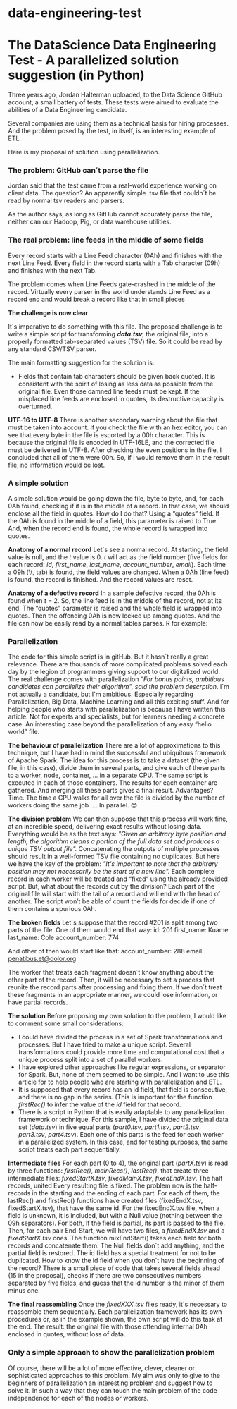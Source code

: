 # data-engineering-test
# The DataScience Data Engineering Test - A parallelized solution suggestion (in Python)

Three years ago, Jordan Halterman  uploaded, to the Data Science GitHub account, a small battery of tests. These tests were aimed to evaluate the abilities of a Data Engineering candidate.

Several companies are using them as a technical basis for hiring processes. And the problem posed by the test, in itself, is an interesting example of ETL. 

Here is my proposal of solution using parallelization. 

### The problem: GitHub can´t parse the file

Jordan said that the test came from a real-world experience working on client data. The question? An apparently simple .tsv file that couldn´t be read by normal tsv readers and parsers.

As the author says, as long as GitHub cannot accurately parse the file, neither can our Hadoop, Pig, or data warehouse utilities.

### The real problem: line feeds in the middle of some fields

Every record starts with a Line Feed character (0Ah) and finishes with the next Line Feed. Every field in the record starts with a Tab character (09h) and finishes with the next Tab.

The problem comes when Line Feeds gate-crashed in the middle of the record. Virtually every parser in the world understands Line Feed as a record end and would break a record like that in small pieces

**The challenge is now clear**

It´s imperative to do something with this file. The proposed challenge is to write a simple script for transforming ***data.tsv***, the original file, into a properly formatted tab-separated values (TSV) file. So it could be read by any standard CSV/TSV parser.

The main formatting suggestion for the solution is:
* Fields that contain tab characters should be given back quoted.
It is consistent with the spirit of losing as less data as possible from the original file. Even those damned line feeds must be kept. If the misplaced line feeds are enclosed in quotes, its destructive capacity is overturned.

**UTF-16 to UTF-8**
There is another secondary warning about the file that must be taken into account.
If you check the file with an hex editor, you can see that every byte in the file is escorted by a 00h character. This is because the original file is encoded in UTF-16LE, and the corrected file must be delivered in UTF-8.
After checking the even positions in the file, I concluded that all of them were 00h. So, if I would remove them in the result file, no information would be lost.

### A simple solution
A simple solution would be going down the file, byte to byte, and, for each 0Ah found, checking if it is in the middle of a record. In that case, we should enclose all the field in quotes.
How do I do that? Using a “quotes” field. If the 0Ah is found in the middle of a field, this parameter is raised to True. And, when the record end is found, the whole record is wrapped into quotes.

**Anatomy of a normal record**
Let´s see a normal record. At starting, the field value is null, and the *t* value is 0. *t* will act as the field number (five fields for each record: *id*, *first_name*, *last_name*, *account_number*, *email*).
Each time a 09h (\t, tab) is found, the field values are changed.
When a 0Ah (line feed) is found, the record is finished. And the record values are reset.

**Anatomy of a defective record**
In a sample defective record, the 0Ah is found when *t* = 2. So, the line feed is in the middle of the record, not at its end. The “quotes” parameter is raised and the whole field is wrapped into quotes.
Then the offending 0Ah is now locked up among quotes. 
And the file can now be easily read by a normal tables parses. R for example:
 
### Parallelization
The code for this simple script is in gitHub. But it hasn´t really a great relevance. There are thousands of more complicated problems solved each day by the legion of programmers giving support to our digitalized world.
The real challenge comes with parallelization 
*"For bonus points, ambitious candidates can parallelize their algorithm", said the problem descrption*.
I´m not actually a candidate, but I´m ambitious. Especially regarding Parallelization, Big Data, Machine Learning and all this exciting stuff.
And for helping people who starts with parallelization is because I have written this article. Not for experts and specialists, but for learners needing a concrete case. An interesting case beyond the parallelization of any easy “hello world” file.

**The behaviour of parallelization**
There are a lot of approximations to this technique, but I have had in mind the successful and ubiquitous framework of Apache Spark.
The idea for this process is to take a dataset (the given file, in this case), divide them in several parts, and give each of these parts to a worker, node, container, … in a separate CPU. 
The same script is executed in each of those containers. The results for each container are gathered. And merging all these parts gives a final result.
Advantages? Time. The time a CPU walks for all over the file is divided by the number of workers doing the same job …. In parallel. 😊
 
**The division problem**
We can then suppose that this process will work fine, at an incredible speed, delivering exact results without losing data.
Everything would be as the text says:
*"Given an arbitrary byte position and length, the algorithm cleans a portion of the full data set and produces a unique TSV output file".*
Concatenating the outputs of multiple processes should result in a well-formed TSV file containing no duplicates.
But here we have the key of the problem:
*"It's important to note that the arbitrary position may not necessarily be the start of a new line".*
Each complete record in each worker will be treated and “fixed” using the already provided script. But, what about the records cut by the division?
Each part of the original file will start with the tail of a record and will end with the head of another. The script won’t be able of count the fields for decide if one of them contains a spurious 0Ah.

**The broken fields**
Let´s suppose that the record #201 is split among two parts of the file. One of them would end that way: 
id: 201
first_name: Kuame
last_name: Cole
account_number: 774

And other of then would start like that:
account_number: 288
email: penatibus.et@dolor.org

The worker that treats each fragment doesn´t know anything about the other part of the record. Then, it will be necessary to set a process that reunite the record parts after processing and fixing them. If we don´t treat these fragments in an appropriate manner, we could lose information, or have partial records.

**The solution**
Before proposing my own solution to the problem, I would like to comment some small considerations:
*	I could have divided the process in a set of Spark transformations and processes. But I have tried to make a unique script. Several transformations could provide more time and computational cost that a unique process split into a set of parallel workers.
*	I have explored other approaches like regular expressions, or separator for Spark. But, none of them seemed to be simple. And I want to use this article for to help people who are starting with parallelization and ETL.
*	It is supposed that every record has an id field, that field is consecutive, and there is no gap in the series. (This is important for the function *firstRec()* to infer the value of the *id* field for that record.
*	There is a script in Python that is easily adaptable to any parallelization framework or technique.
For this sample, I have divided the original data set (*data.tsv*) in five equal parts (*part0.tsv*, *part1.tsv*, *part2.tsv*, *part3.tsv*, *part4.tsv*). Each one of this parts is the feed for each worker in a parallelized system. In this case, and for testing purposes, the same script treats each part sequentially.

**Intermediate files**
For each part (0 to 4), the original part (*partX.tsv*) is read by three functions: *firstRec()*, *mainRecs()*, *lastRec()*, that create three intermediate files: *fixedStartX.tsv*, *fixedMainX.tsv*, *fixedEndX.tsv*. 
The half records, united
Every resulting file is fixed. The problem now is the half-records in the starting and the ending of each part.
For each of them, the lastRec() and  firstRec() functions have created files (fixedEndX.tsv, fixedStartX.tsv), that have the same id. For the fixedEndX.tsv file, when a field is unknown, it is included, but with a Null value (nothing between the 09h separators). For both, If the field is partial, its part is passed to the file.
Then, for each pair End-Start, we will have two files, a *fixedEndX.tsv* and a *fixedStartX.tsv* ones.
The function mixEndStart() takes each field for both records and concatenate them. The Null  fields don´t add anything, and the partial field is restored. The id field has a special treatment for not to be duplicated.
How to know the id field when you don´t have the beginning of the record?
There is a small piece of code that takes several fields ahead (15 in the proposal), checks if there are two consecutives numbers separated by five fields, and guess that the id number is the minor of them minus one.

**The final reassembling**
Once the *fixedXXX.tsv* files ready, it´s necessary to reassemble them sequentially. Each parallelization framework has its own procedures or, as in the example shown, the own script will do this task at the end. The result: the original file with those offending internal 0Ah enclosed in quotes, without loss of data.

### Only a simple approach to show the parallelization problem
Of course, there will be a lot of more effective, clever, cleaner or sophisticated approaches to this problem. My aim was only to give to the beginners of parallelization an interesting problem and suggest how to solve it. In such a way that they can touch the main problem of the code independence for each of the nodes or workers.

